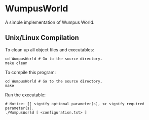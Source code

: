 # WumpusWorld
A simple implementation of Wumpus World.

## Unix/Linux Compilation
To clean up all object files and executables:
```
cd WumpusWorld # Go to the source directory.
make clean
```

To compile this program:
```
cd WumpusWorld # Go to the source directory.
make
```

Run the executable:
```
# Notice: [] signify optional parameter(s), <> signify required parameter(s).
./WumpusWorld [ <configuration.txt> ]
```
